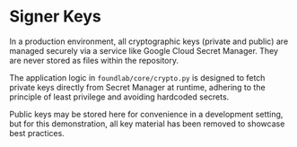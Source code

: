 # Signer Keys

In a production environment, all cryptographic keys (private and public) are managed securely via a service like Google Cloud Secret Manager. They are never stored as files within the repository.

The application logic in `foundlab/core/crypto.py` is designed to fetch private keys directly from Secret Manager at runtime, adhering to the principle of least privilege and avoiding hardcoded secrets.

Public keys may be stored here for convenience in a development setting, but for this demonstration, all key material has been removed to showcase best practices.
